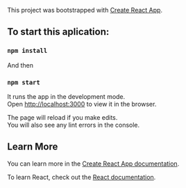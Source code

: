 This project was bootstrapped with [Create React App](https://github.com/facebook/create-react-app).

## To start this aplication:


### `npm install`

And then

### `npm start`


It runs the app in the development mode.<br>
Open [http://localhost:3000](http://localhost:3000) to view it in the browser.

The page will reload if you make edits.<br>
You will also see any lint errors in the console.

## Learn More

You can learn more in the [Create React App documentation](https://facebook.github.io/create-react-app/docs/getting-started).

To learn React, check out the [React documentation](https://reactjs.org/).
